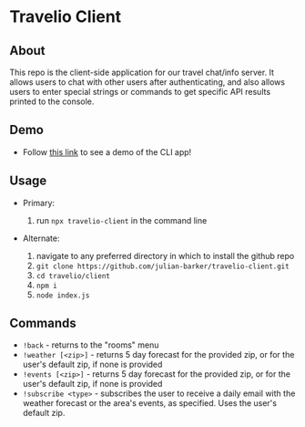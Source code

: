 # Travelio Client

## About

This repo is the client-side application for our travel chat/info server. It allows users to chat with other users after authenticating, and also allows users to enter special strings or commands to get specific API results printed to the console.

## Demo

- Follow [this link](https://julian-barker.github.io/travelio/) to see a demo of the CLI app!

## Usage

- Primary:
  1. run `npx travelio-client` in the command line

- Alternate:
  1. navigate to any preferred directory in which to install the github repo
  2. `git clone https://github.com/julian-barker/travelio-client.git`
  3. `cd travelio/client`
  4. `npm i`
  5. `node index.js`

## Commands

- `!back` - returns to the "rooms" menu
- `!weather [<zip>]` - returns 5 day forecast for the provided zip, or for the user's default zip, if none is provided
- `!events [<zip>]` - returns 5 day forecast for the provided zip, or for the user's default zip, if none is provided
- `!subscribe <type>` - subscribes the user to receive a daily email with the weather forecast or the area's events, as specified. Uses the user's default zip.
